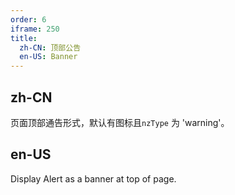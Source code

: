 ```yaml
---
order: 6
iframe: 250
title:
  zh-CN: 顶部公告
  en-US: Banner
---
```


## zh-CN

页面顶部通告形式，默认有图标且`nzType` 为 'warning'。

## en-US

Display Alert as a banner at top of page.


